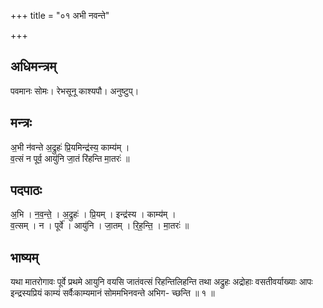 +++
title = "०१ अभी नवन्ते"

+++
## अधिमन्त्रम्
पवमानः सोमः। रेभसूनू काश्यपौ। अनुष्टुप्।

## मन्त्रः
अ॒भी न॑वन्ते अ॒द्रुहः॑ प्रि॒यमिन्द्र॑स्य॒ काम्य॑म् ।  
व॒त्सं न पूर्व॒ आयु॑नि जा॒तं रि॑हन्ति मा॒तरः॑ ॥

## पदपाठः
अ॒भि । न॒व॒न्ते॒ । अ॒द्रुहः॑ । प्रि॒यम् । इन्द्र॑स्य । काम्य॑म् ।  
व॒त्सम् । न । पूर्वे॑ । आयु॑नि । जा॒तम् । रि॒ह॒न्ति॒ । मा॒तरः॑ ॥

## भाष्यम्
यथा मातरोगावः पूर्वे प्रथमे आयुनि वयसि जातंवत्सं रिहन्तिलिहन्ति तथा अद्रुहः अद्रोहाः वसतीवर्याख्याः आपः इन्द्रस्यप्रियं काम्यं सर्वैःकाम्यमानं सोममभिनवन्ते अभिग- च्छन्ति ॥ १ ॥